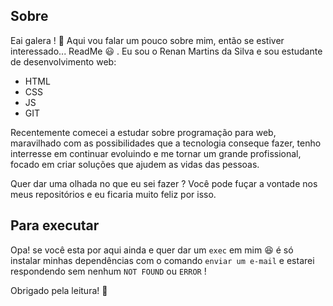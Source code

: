 ## Sobre
Eai galera ! 👋
Aqui vou falar um pouco sobre mim, então se estiver interessado... ReadMe 😃 .
Eu sou o Renan Martins da Silva e sou estudante de desenvolvimento web:

* HTML
* CSS
* JS
* GIT

Recentemente comecei a estudar sobre programação para web, maravilhado com as possibilidades que a tecnologia conseque fazer, tenho interresse em continuar evoluindo e me tornar um grande profissional, focado em criar soluções que ajudem as vidas das pessoas.  

Quer dar uma olhada no que eu sei fazer ?
Você pode fuçar a vontade nos meus repositórios e eu ficaria muito feliz por isso.

## Para executar
Opa! se você esta por aqui ainda e quer dar um `exec` em mim 😆 é só instalar minhas dependências com o comando `enviar um e-mail` e estarei respondendo sem nenhum `NOT FOUND` ou `ERROR` !

Obrigado pela leitura! 👊
